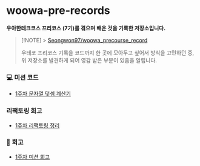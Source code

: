 # woowa-pre-records

**우아한테크코스 프리코스 (7기)를 겪으며 배운 것을 기록한 저장소입니다.**

> [!NOTE] > [Seongwon97/woowa_precourse_record](https://github.com/Seongwon97/woowa_precourse_record)
>
> 우테코 프리코스 기록을 코드까지 한 곳에 모아두고 싶어서 방식을 고민하던 중,
> 위 저장소를 발견하게 되어 영감 받은 부분이 있음을 알립니다.

### 💻 미션 코드

- [1주차 문자열 덧셈 계산기](https://github.com/dhrgodms/java-calculator-7)

### 리팩토링 회고

- [1주차 리팩토링 정리](https://github.com/dhrgodms/woowa-pre-records/blob/main/Week1/1%EC%A3%BC%EC%B0%A8_%EB%A6%AC%ED%8C%A9%ED%86%A0%EB%A7%81_%EC%A0%95%EB%A6%AC.md)

### 📄 회고

- [1주차 미션 회고](https://i-m-okay.tistory.com/31)

